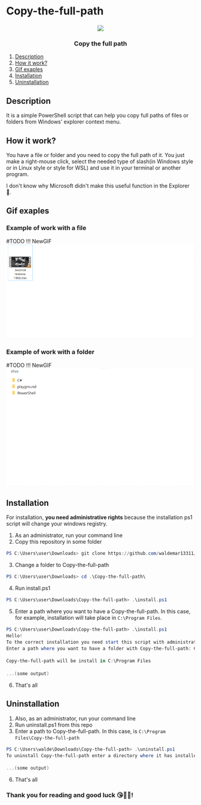 # Copy-the-full-path

<div>
<p align="center">
    <img align="center" src="logo.ico" />
</p>
<h3  align="center">Copy the full path</h3>
</div>

1. [Description](#description)
2. [How it work?](#howitwork)
3. [Gif exaples](#gifexaples)
4. [Installation](#installation)
5. [Uninstallation](#uninstallation)

## Description <a name="description"></a>
It is a simple PowerShell script that can help you copy full paths of files or folders from Windows' explorer context menu.

## How it work? <a name="howitwork"></a>
You have a file or folder and you need to copy the full path of it. You just make a right-mouse click, select the needed type of slash(in Windows style or in Linux style or style for WSL) and use it in your terminal or another program.

I don't know why Microsoft didn't make this useful function in the Explorer 🤔.

## Gif exaples <a name="gifexaples"></a>
### Example of work with a file
#TODO !!! NewGIF
![](gif/FileExample.gif)

### Example of work with a folder
#TODO !!! NewGIF
![](gif/FolderExample.gif)

## Installation <a name="installation"></a>
For installation, **you need administrative rights** because the installation ps1 script will change your windows registry.

1. As an administrator, run your command line
2. Copy this repository in some folder
```powershell
PS C:\Users\user\Downloads> git clone https://github.com/waldemar13311/Copy-the-full-path.git
```
3. Change a folder to Copy-the-full-path
```powershell
PS C:\Users\user\Downloads> cd .\Copy-the-full-path\
```
4. Run install.ps1
```powershell
PS C:\Users\user\Downloads\Copy-the-full-path> .\install.ps1
```
5. Enter a path where you want to have a Copy-the-full-path. In this case, for example, installation will take place in `C:\Program Files`.

```powershell
PS C:\Users\user\Downloads\Copy-the-full-path> .\install.ps1
Hello!
To the correct installation you need start this script with administrative rights
Enter a path where you want to have a folder with Copy-the-full-path: C:\Program Files

Copy-the-full-path will be install in C:\Program Files

...(some output)
```
6. That's all
   
## Uninstallation <a name="uninstallation"></a>
1. Also, as an administrator, run your command line
2. Run uninstall.ps1 from this repo
3. Enter a path to Copy-the-full-path. In this case, is `C:\Program Files\Copy-the-full-path`
```powershell
PS C:\Users\walde\Downloads\Copy-the-full-path> .\uninstall.ps1
To uninstall Copy-the-full-path enter a directory where it has installed: C:\Program Files\Copy-the-full-path

...(some output)
```
6. That's all

### Thank you for reading and good luck 😘🥳💘!
